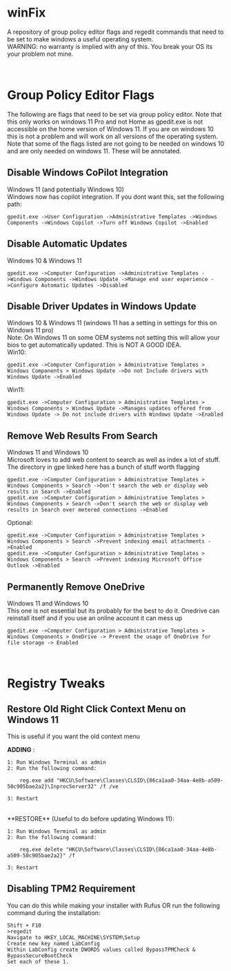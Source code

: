 # winFix
<p> A repository of group policy editor flags and regedit commands that need to be set to make windows a useful operating system. <br>
    WARNING: no warranty is implied with any of this. You break your OS its your problem not mine. <br>    
</p>
<br>

# Group Policy Editor Flags
<p> The following are flags that need to be set via group policy editor. Note that this only works on windows
    11 Pro and not Home as gpedit.exe is not accessible on the home version of Windows 11. If you are on windows
    10 this is not a problem and will work on all versions of the operating system. Note that some of the flags
    listed are not going to be needed on windows 10 and are only needed on windows 11. These will be annotated. 
</p>

## Disable Windows CoPilot Integration
<p> Windows 11 (and potentially Windows 10) <br>
    Windows now has copilot integration. If you dont want this, set the following path: <br>
    
    gpedit.exe ->User Configuration ->Administrative Templates ->Windows Components ->Windows Copilot ->Turn off Windows Copilot ->Enabled
</p>

## Disable Automatic Updates
<p> Windows 10 & Windows 11 <br>
    
    gpedit.exe ->Computer Configuration ->Administrative Templates ->Windows Components ->Windows Update ->Manage end user experience ->Configure Automatic Updates ->Disabled
</p>

## Disable Driver Updates in Windows Update
<p> Windows 10 & Windows 11 (windows 11 has a setting in settings for this on Windows 11 pro) <br>
    Note: On Windows 11 on some OEM systems not setting this will allow your bios to get automatically updated. This is NOT A GOOD IDEA. <br>
    Win10: <br>
    
    gpedit.exe ->Computer Configuration > Administrative Templates > Windows Components > Windows Update ->Do not Include drivers with Windows Update ->Enabled 
Win11: 

    gpedit.exe ->Computer Configuration > Administrative Templates > Windows Components > Windows Update ->Manages updates offered from Windows Update -> Do not include drivers with Windows Update ->Enabled 
</p>

## Remove Web Results From Search
<p> Windows 11 and Windows 10 <br>
    Microsoft loves to add web content to search as well as index a lot of stuff. The directory in gpe linked here has a bunch of stuff worth flagging <br>
    
    gpedit.exe ->Computer Configuration > Administrative Templates > Windows Components > Search ->Don't search the web or display web results in Search ->Enabled 
    gpedit.exe ->Computer Configuration > Administrative Templates > Windows Components > Search ->Don't search the web or display web results in Search over metered connections ->Enabled 
Optional: <br>
 
    gpedit.exe ->Computer Configuration > Administrative Templates > Windows Components > Search ->Prevent indexing email attachments ->Enabled 
    gpedit.exe ->Computer Configuration > Administrative Templates > Windows Components > Search ->Prevent indexing Microsoft Office Outlook ->Enabled   
</p>

## Permanently Remove OneDrive
<p> Windows 11 and Windows 10<br>
    This one is not essential but its probably for the best to do it. Onedrive can reinstall itself and if you use an online account it can mess up<br>
    
    gpedit.exe ->Computer Configuration > Administrative Templates > Windows Components > OneDrive -> Prevent the usage of OneDrive for file storage -> Enabled 

</p>
<br>

# Registry Tweaks

## Restore Old Right Click Context Menu on Windows 11
<p> This is useful if you want the old context menu <br>

**ADDING** : <br>

    1: Run Windows Terminal as admin
    2: Run the following command:
    
        reg.exe add "HKCU\Software\Classes\CLSID\{86ca1aa0-34aa-4e8b-a509-50c905bae2a2}\InprocServer32" /f /ve    
    
    3: Restart 
<br>    
**RESTORE** (Useful to do before updating Windows 11): <br>

    1: Run Windows Terminal as admin 
    2: Run the following command:     
    
        reg.exe delete "HKCU\Software\Classes\CLSID\{86ca1aa0-34aa-4e8b-a509-50c905bae2a2}" /f 
    
    3: Restart
</p>

## Disabling TPM2 Requirement
<p> You can do this while making your installer with Rufus OR run the following command during the installation:

    Shift + F10
    >regedit
    Navigate to HKEY_LOCAL_MACHINE\SYSTEM\Setup
    Create new key named LabConfig
    Within LabConfig create DWORDS values called BypassTPMCheck & BypassSecureBootCheck
    Set each of these 1. 
    
</p>
